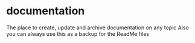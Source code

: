 # documentation
The place to create, update and archive documentation on any topic
Also you can always use this as a backup for the ReadMe files

